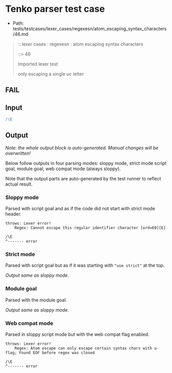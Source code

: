 # Tenko parser test case

- Path: tests/testcases/lexer_cases/regexesn/atom_escaping_syntax_characters/46.md

> :: lexer cases : regexesn : atom escaping syntax characters
>
> ::> 46
>
> Imported lexer test
>
> only escaping a single uc letter

## FAIL

## Input

`````js
/\E
`````

## Output

_Note: the whole output block is auto-generated. Manual changes will be overwritten!_

Below follow outputs in four parsing modes: sloppy mode, strict mode script goal, module goal, web compat mode (always sloppy).

Note that the output parts are auto-generated by the test runner to reflect actual result.

### Sloppy mode

Parsed with script goal and as if the code did not start with strict mode header.

`````
throws: Lexer error!
    Regex: Cannot escape this regular identifier character [ord=69][E]

/\E
^------- error
`````

### Strict mode

Parsed with script goal but as if it was starting with `"use strict"` at the top.

_Output same as sloppy mode._

### Module goal

Parsed with the module goal.

_Output same as sloppy mode._

### Web compat mode

Parsed in sloppy script mode but with the web compat flag enabled.

`````
throws: Lexer error!
    Regex: Atom escape can only escape certain syntax chars with u-flag; Found EOF before regex was closed

/\E
^------- error
`````

